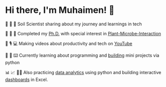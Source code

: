 # Hi there, I'm Muhaimen! :wave:

:seedling: :ear_of_rice: :test_tube: Soil Scientist sharing about my journey and learnings in tech <br/>

:microbe: :petri_dish: :microscope: Completed my [Ph.D.](https://scholar.google.com/citations?user=OCcOQq0AAAAJ&hl=en) with special interest in [Plant-Microbe-Interaction](https://www.linkedin.com/in/muhaimenayyub/)  <br/>

:movie_camera: :studio_microphone: :computer: Making videos about productivity and tech on [YouTube](https://www.youtube.com/@MuhaimenAyyub) <br/>

:snake: :open_book: :keyboard: Currently learning about programming and [building](https://github.com/MuhaimenAyyub/python_mini_projects) mini projects via python <br/>

:bar_chart: :chart_with_upwards_trend: :man_teacher: Also practicing [data analytics](https://github.com/MuhaimenAyyub/python_data_analytics) using python and building interactive [dashboards](https://pern-my.sharepoint.com/:f:/g/personal/muhaimen_ayyub_uaf_edu_pk/EnVPZH2X22JJtHI36akSEAkB5iYcmCHUCe7G_SOEzVa21A?e=bhnBh8) in Excel.
